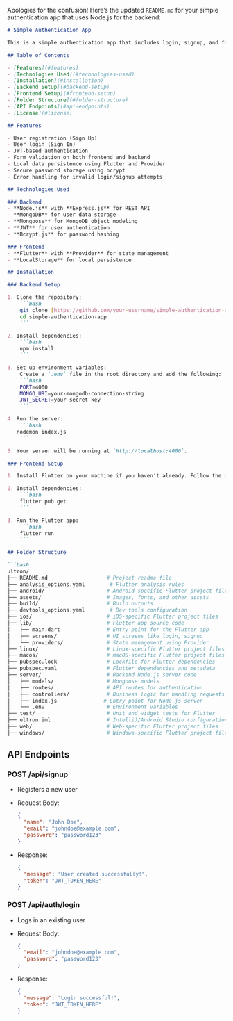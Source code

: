 Apologies for the confusion! Here’s the updated `README.md` for your simple authentication app that uses Node.js for the backend:

```markdown
# Simple Authentication App

This is a simple authentication app that includes login, signup, and form validation functionality. It uses Node.js for the backend and the `Provider` package for state management in the frontend. The app also implements local data persistence to store user credentials securely.

## Table of Contents

- [Features](#features)
- [Technologies Used](#technologies-used)
- [Installation](#installation)
- [Backend Setup](#backend-setup)
- [Frontend Setup](#frontend-setup)
- [Folder Structure](#folder-structure)
- [API Endpoints](#api-endpoints)
- [License](#license)

## Features

- User registration (Sign Up)
- User login (Sign In)
- JWT-based authentication
- Form validation on both frontend and backend
- Local data persistence using Flutter and Provider
- Secure password storage using bcrypt
- Error handling for invalid login/signup attempts

## Technologies Used

### Backend
- **Node.js** with **Express.js** for REST API
- **MongoDB** for user data storage
- **Mongoose** for MongoDB object modeling
- **JWT** for user authentication
- **Bcrypt.js** for password hashing

### Frontend
- **Flutter** with **Provider** for state management
- **LocalStorage** for local persistence

## Installation

### Backend Setup

1. Clone the repository:
    ```bash
    git clone [https://github.com/your-username/simple-authentication-app.git](https://github.com/godzkrishu/UltronAuth--flutter)
    cd simple-authentication-app
    ```

2. Install dependencies:
    ```bash
    npm install
    ```

3. Set up environment variables:
    Create a `.env` file in the root directory and add the following:
    ```bash
    PORT=4000
    MONGO_URI=your-mongodb-connection-string
    JWT_SECRET=your-secret-key
    ```

4. Run the server:
    ```bash
   nodemon index.js
    ```

5. Your server will be running at `http://localhost:4000`.

### Frontend Setup

1. Install Flutter on your machine if you haven't already. Follow the official [Flutter installation guide](https://flutter.dev/docs/get-started/install).

2. Install dependencies:
    ```bash
    flutter pub get
    ```

3. Run the Flutter app:
    ```bash
    flutter run
    ```

## Folder Structure

```bash
ultron/
├── README.md                   # Project readme file
├── analysis_options.yaml        # Flutter analysis rules
├── android/                    # Android-specific Flutter project files
├── assets/                     # Images, fonts, and other assets
├── build/                      # Build outputs
├── devtools_options.yaml        # Dev tools configuration
├── ios/                        # iOS-specific Flutter project files
├── lib/                        # Flutter app source code
│   ├── main.dart               # Entry point for the Flutter app
│   ├── screens/                # UI screens like login, signup
│   └── providers/              # State management using Provider
├── linux/                      # Linux-specific Flutter project files
├── macos/                      # macOS-specific Flutter project files
├── pubspec.lock                # Lockfile for Flutter dependencies
├── pubspec.yaml                # Flutter dependencies and metadata
├── server/                     # Backend Node.js server code
│   ├── models/                 # Mongoose models
│   ├── routes/                 # API routes for authentication
│   ├── controllers/            # Business logic for handling requests
│   ├── index.js               # Entry point for Node.js server
│   └── .env                    # Environment variables
├── test/                       # Unit and widget tests for Flutter
├── ultron.iml                  # IntelliJ/Android Studio configuration file
├── web/                        # Web-specific Flutter project files
├── windows/                    # Windows-specific Flutter project files

```

## API Endpoints

### POST /api/signup
- Registers a new user
- Request Body:
  ```json
  {
    "name": "John Doe",
    "email": "johndoe@example.com",
    "password": "password123"
  }
  ```

- Response:
  ```json
  {
    "message": "User created successfully!",
    "token": "JWT_TOKEN_HERE"
  }
  ```

### POST /api/auth/login
- Logs in an existing user
- Request Body:
  ```json
  {
    "email": "johndoe@example.com",
    "password": "password123"
  }
  ```

- Response:
  ```json
  {
    "message": "Login successful!",
    "token": "JWT_TOKEN_HERE"
  }
  ```

